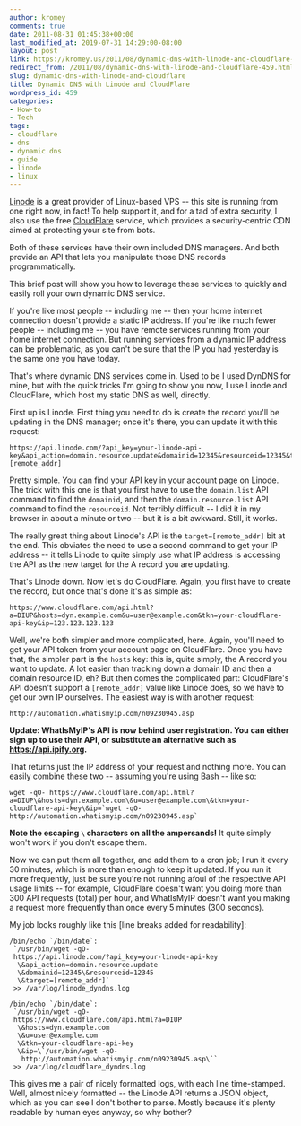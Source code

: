 ```yaml
---
author: kromey
comments: true
date: 2011-08-31 01:45:38+00:00
last_modified_at: 2019-07-31 14:29:00-08:00
layout: post
link: https://kromey.us/2011/08/dynamic-dns-with-linode-and-cloudflare-459.html
redirect_from: /2011/08/dynamic-dns-with-linode-and-cloudflare-459.html
slug: dynamic-dns-with-linode-and-cloudflare
title: Dynamic DNS with Linode and CloudFlare
wordpress_id: 459
categories:
- How-to
- Tech
tags:
- cloudflare
- dns
- dynamic dns
- guide
- linode
- linux
---
```


[Linode](http://www.linode.com/?r=87f29c23fd8ce18fdc75ad888998a679311edfca) is a great provider of Linux-based VPS -- this site is running from one right now, in fact! To help support it, and for a tad of extra security, I also use the free [CloudFlare](http://www.cloudflare.com/) service, which provides a security-centric CDN aimed at protecting your site from bots.

Both of these services have their own included DNS managers. And both provide an API that lets you manipulate those DNS records programmatically.

This brief post will show you how to leverage these services to quickly and easily roll your own dynamic DNS service.

If you're like most people -- including me -- then your home internet connection doesn't provide a static IP address. If you're like much fewer people -- including me -- you have remote services running from your home internet connection. But running services from a dynamic IP address can be problematic, as you can't be sure that the IP you had yesterday is the same one you have today.

That's where dynamic DNS services come in. Used to be I used DynDNS for mine, but with the quick tricks I'm going to show you now, I use Linode and CloudFlare, which host my static DNS as well, directly.

First up is Linode. First thing you need to do is create the record you'll be updating in the DNS manager; once it's there, you can update it with this request:


    
    
    https://api.linode.com/?api_key=your-linode-api-key&api_action=domain.resource.update&domainid=12345&resourceid=12345&target=[remote_addr]
    



Pretty simple. You can find your API key in your account page on Linode. The trick with this one is that you first have to use the `domain.list` API command to find the `domainid`, and then the `domain.resource.list` API command to find the `resourceid`. Not terribly difficult -- I did it in my browser in about a minute or two -- but it is a bit awkward. Still, it works.

The really great thing about Linode's API is the `target=[remote_addr]` bit at the end. This obviates the need to use a second command to get your IP address -- it tells Linode to quite simply use what IP address is accessing the API as the new target for the A record you are updating.

That's Linode down. Now let's do CloudFlare. Again, you first have to create the record, but once that's done it's as simple as:


    
    
    https://www.cloudflare.com/api.html?a=DIUP&hosts=dyn.example.com&u=user@example.com&tkn=your-cloudflare-api-key&ip=123.123.123.123
    



Well, we're both simpler and more complicated, here. Again, you'll need to get your API token from your account page on CloudFlare. Once you have that, the simpler part is the `hosts` key: this is, quite simply, the A record you want to update. A lot easier than tracking down a domain ID and then a domain resource ID, eh? But then comes the complicated part: CloudFlare's API doesn't support a `[remote_addr]` value like Linode does, so we have to get our own IP ourselves. The easiest way is with another request:


    
    
    http://automation.whatismyip.com/n09230945.asp
    

**Update: WhatIsMyIP's API is now behind user registration. You can either sign up to use their API, or substitute an alternative such as https://api.ipify.org.**



That returns just the IP address of your request and nothing more. You can easily combine these two -- assuming you're using Bash -- like so:


    
    
    wget -qO- https://www.cloudflare.com/api.html?a=DIUP\&hosts=dyn.example.com\&u=user@example.com\&tkn=your-cloudflare-api-key\&ip=`wget -qO- http://automation.whatismyip.com/n09230945.asp`
    



**Note the escaping `\` characters on all the ampersands!** It quite simply won't work if you don't escape them.

Now we can put them all together, and add them to a cron job; I run it every 30 minutes, which is more than enough to keep it updated. If you run it more frequently, just be sure you're not running afoul of the respective API usage limits -- for example, CloudFlare doesn't want you doing more than 300 API requests (total) per hour, and WhatIsMyIP doesn't want you making a request more frequently than once every 5 minutes (300 seconds).

My job looks roughly like this [line breaks added for readability]:


    
    
    /bin/echo `/bin/date`:
     `/usr/bin/wget -qO-
     https://api.linode.com/?api_key=your-linode-api-key
      \&api_action=domain.resource.update
      \&domainid=12345\&resourceid=12345
      \&target=[remote_addr]`
     >> /var/log/linode_dyndns.log
    
    /bin/echo `/bin/date`:
     `/usr/bin/wget -qO-
     https://www.cloudflare.com/api.html?a=DIUP
      \&hosts=dyn.example.com
      \&u=user@example.com
      \&tkn=your-cloudflare-api-key
      \&ip=\`/usr/bin/wget -qO-
       http://automation.whatismyip.com/n09230945.asp\``
     >> /var/log/cloudflare_dyndns.log
    



This gives me a pair of nicely formatted logs, with each line time-stamped. Well, almost nicely formatted -- the Linode API returns a JSON object, which as you can see I don't bother to parse. Mostly because it's plenty readable by human eyes anyway, so why bother?
